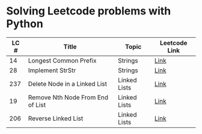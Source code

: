 # Solving Leetcode problems with Python

|  LC #     |   Title       |  Topic    |Leetcode Link |
|-----------|---------------|-----------|--------------|
|14 | Longest Common Prefix | Strings | [Link](https://leetcode.com/problems/longest-common-prefix/)|
|28 | Implement StrStr | Strings | [Link](https://leetcode.com/problems/implement-strstr/)|
|237| Delete Node in a Linked List | Linked Lists | [Link](https://leetcode.com/problems/delete-node-in-a-linked-list/)|
|19 | Remove Nth Node From End of List| Linked Lists|[Link](https://leetcode.com/problems/remove-nth-node-from-end-of-list/)|
|206| Reverse Linked List |Linked Lists| [Link](https://leetcode.com/problems/reverse-linked-list/)|
